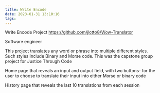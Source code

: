 ```yaml
---
title: Write Encode
date: 2023-01-31 13:10:16
tags:
---
```

Write Encode Project https://github.com/jlotto8/Wow-Translator

 Software engineer

This project translates any word or phrase into multiple different styles. Such styles include Binary and Morse code. This was the capstone group project for Justice Through Code

Home page that reveals an input and output field, with two buttons- for the user to choose to translate their input into either Morse or binary code

History page that reveals the last 10 translations from each session
